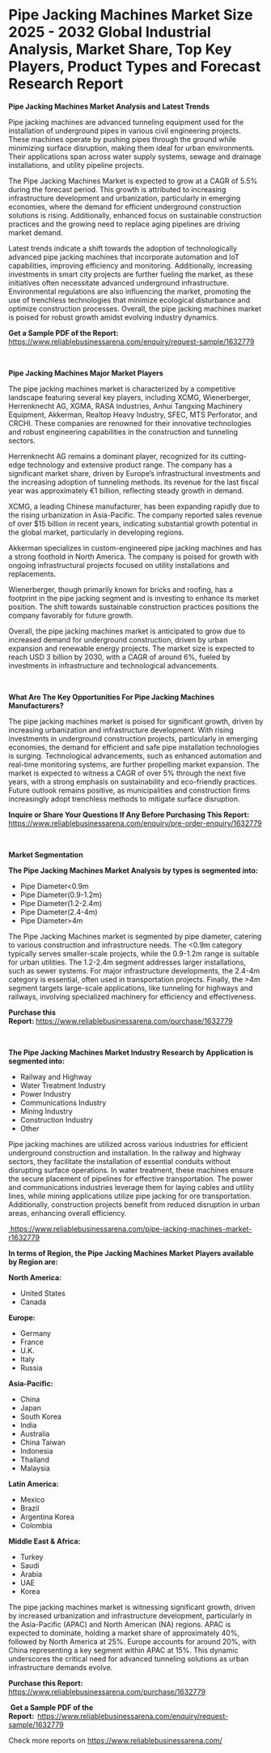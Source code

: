 <p><h1>Pipe Jacking Machines Market Size 2025 - 2032 Global Industrial Analysis, Market Share, Top Key Players, Product Types and Forecast Research Report</h1></p><p><strong>Pipe Jacking Machines Market Analysis and Latest Trends</strong></p>
<p><p>Pipe jacking machines are advanced tunneling equipment used for the installation of underground pipes in various civil engineering projects. These machines operate by pushing pipes through the ground while minimizing surface disruption, making them ideal for urban environments. Their applications span across water supply systems, sewage and drainage installations, and utility pipeline projects.</p><p>The Pipe Jacking Machines Market is expected to grow at a CAGR of 5.5% during the forecast period. This growth is attributed to increasing infrastructure development and urbanization, particularly in emerging economies, where the demand for efficient underground construction solutions is rising. Additionally, enhanced focus on sustainable construction practices and the growing need to replace aging pipelines are driving market demand.</p><p>Latest trends indicate a shift towards the adoption of technologically advanced pipe jacking machines that incorporate automation and IoT capabilities, improving efficiency and monitoring. Additionally, increasing investments in smart city projects are further fueling the market, as these initiatives often necessitate advanced underground infrastructure. Environmental regulations are also influencing the market, promoting the use of trenchless technologies that minimize ecological disturbance and optimize construction processes. Overall, the pipe jacking machines market is poised for robust growth amidst evolving industry dynamics.</p></p>
<p><strong>Get a Sample PDF of the Report:&nbsp;</strong> <a href="https://www.reliablebusinessarena.com/enquiry/request-sample/1632779?utm_campaign=2324&utm_medium=2&utm_source=Github&utm_content=ia&utm_term=21022025&utm_id=pipe-jacking-machines">https://www.reliablebusinessarena.com/enquiry/request-sample/1632779</a></p>
<p>&nbsp;</p>
<p><strong>Pipe Jacking Machines Major Market Players</strong></p>
<p><p>The pipe jacking machines market is characterized by a competitive landscape featuring several key players, including XCMG, Wienerberger, Herrenknecht AG, XGMA, RASA Industries, Anhui Tangxing Machinery Equipment, Akkerman, Realtop Heavy Industry, SFEC, MTS Perforator, and CRCHI. These companies are renowned for their innovative technologies and robust engineering capabilities in the construction and tunneling sectors.</p><p>Herrenknecht AG remains a dominant player, recognized for its cutting-edge technology and extensive product range. The company has a significant market share, driven by Europe’s infrastructural investments and the increasing adoption of tunneling methods. Its revenue for the last fiscal year was approximately €1 billion, reflecting steady growth in demand.</p><p>XCMG, a leading Chinese manufacturer, has been expanding rapidly due to the rising urbanization in Asia-Pacific. The company reported sales revenue of over $15 billion in recent years, indicating substantial growth potential in the global market, particularly in developing regions.</p><p>Akkerman specializes in custom-engineered pipe jacking machines and has a strong foothold in North America. The company is poised for growth with ongoing infrastructural projects focused on utility installations and replacements.</p><p>Wienerberger, though primarily known for bricks and roofing, has a footprint in the pipe jacking segment and is investing to enhance its market position. The shift towards sustainable construction practices positions the company favorably for future growth.</p><p>Overall, the pipe jacking machines market is anticipated to grow due to increased demand for underground construction, driven by urban expansion and renewable energy projects. The market size is expected to reach USD 3 billion by 2030, with a CAGR of around 6%, fueled by investments in infrastructure and technological advancements.</p></p>
<p>&nbsp;</p>
<p><strong>What Are The Key Opportunities For Pipe Jacking Machines Manufacturers?</strong></p>
<p><p>The pipe jacking machines market is poised for significant growth, driven by increasing urbanization and infrastructure development. With rising investments in underground construction projects, particularly in emerging economies, the demand for efficient and safe pipe installation technologies is surging. Technological advancements, such as enhanced automation and real-time monitoring systems, are further propelling market expansion. The market is expected to witness a CAGR of over 5% through the next five years, with a strong emphasis on sustainability and eco-friendly practices. Future outlook remains positive, as municipalities and construction firms increasingly adopt trenchless methods to mitigate surface disruption.</p></p>
<p><strong>Inquire or Share Your Questions If Any Before Purchasing This Report:</strong> <a href="https://www.reliablebusinessarena.com/enquiry/pre-order-enquiry/1632779?utm_campaign=2324&utm_medium=2&utm_source=Github&utm_content=ia&utm_term=21022025&utm_id=pipe-jacking-machines">https://www.reliablebusinessarena.com/enquiry/pre-order-enquiry/1632779</a></p>
<p>&nbsp;</p>
<p><strong>Market Segmentation</strong></p>
<p><strong>The Pipe Jacking Machines Market Analysis by types is segmented into:</strong></p>
<p><ul><li>Pipe Diameter<0.9m</li><li>Pipe Diameter(0.9-1.2m)</li><li>Pipe Diameter(1.2-2.4m)</li><li>Pipe Diameter(2.4-4m)</li><li>Pipe Diameter>4m</li></ul></p>
<p><p>The Pipe Jacking Machines market is segmented by pipe diameter, catering to various construction and infrastructure needs. The <0.9m category typically serves smaller-scale projects, while the 0.9-1.2m range is suitable for urban utilities. The 1.2-2.4m segment addresses larger installations, such as sewer systems. For major infrastructure developments, the 2.4-4m category is essential, often used in transportation projects. Finally, the >4m segment targets large-scale applications, like tunneling for highways and railways, involving specialized machinery for efficiency and effectiveness.</p></p>
<p><strong>Purchase this Report:&nbsp;</strong><a href="https://www.reliablebusinessarena.com/purchase/1632779?utm_campaign=2324&utm_medium=2&utm_source=Github&utm_content=ia&utm_term=21022025&utm_id=pipe-jacking-machines">https://www.reliablebusinessarena.com/purchase/1632779</a></p>
<p>&nbsp;</p>
<p><strong>The Pipe Jacking Machines Market Industry Research by Application is segmented into:</strong></p>
<p><ul><li>Railway and Highway</li><li>Water Treatment Industry</li><li>Power Industry</li><li>Communications Industry</li><li>Mining Industry</li><li>Construction Industry</li><li>Other</li></ul></p>
<p><p>Pipe jacking machines are utilized across various industries for efficient underground construction and installation. In the railway and highway sectors, they facilitate the installation of essential conduits without disrupting surface operations. In water treatment, these machines ensure the secure placement of pipelines for effective transportation. The power and communications industries leverage them for laying cables and utility lines, while mining applications utilize pipe jacking for ore transportation. Additionally, construction projects benefit from reduced disruption in urban areas, enhancing overall efficiency.</p></p>
<p><a href="https://www.reliablebusinessarena.com/pipe-jacking-machines-market-r1632779?utm_campaign=2324&utm_medium=2&utm_source=Github&utm_content=ia&utm_term=21022025&utm_id=pipe-jacking-machines">&nbsp;https://www.reliablebusinessarena.com/pipe-jacking-machines-market-r1632779</a></p>
<p><strong>In terms of Region, the Pipe Jacking Machines Market Players available by Region are:</strong></p>
<p>
    <p> <strong> North America: </strong>
        <ul>
            <li>United States</li>
            <li>Canada</li>
        </ul>
        </p> 
    <p> <strong> Europe: </strong>
        <ul>
            <li>Germany</li>
            <li>France</li>
            <li>U.K.</li>
            <li>Italy</li>
            <li>Russia</li>
        </ul>
        </p> 
    <p> <strong> Asia-Pacific: </strong>
        <ul>
            <li>China</li>
            <li>Japan</li>
            <li>South Korea</li>
            <li>India</li>
            <li>Australia</li>
            <li>China Taiwan</li>
            <li>Indonesia</li>
            <li>Thailand</li>
            <li>Malaysia</li>
        </ul>
        </p> 
    <p> <strong> Latin America: </strong>
        <ul>
            <li>Mexico</li>
            <li>Brazil</li>
            <li>Argentina Korea</li>
            <li>Colombia</li>
        </ul>
        </p> 
    <p> <strong> Middle East & Africa: </strong>
        <ul>
            <li>Turkey</li>
            <li>Saudi</li>
            <li>Arabia</li>
            <li>UAE</li>
            <li>Korea</li>
        </ul>
    </p>
    </p>
<p><p>The pipe jacking machines market is witnessing significant growth, driven by increased urbanization and infrastructure development, particularly in the Asia-Pacific (APAC) and North American (NA) regions. APAC is expected to dominate, holding a market share of approximately 40%, followed by North America at 25%. Europe accounts for around 20%, with China representing a key segment within APAC at 15%. This dynamic underscores the critical need for advanced tunneling solutions as urban infrastructure demands evolve.</p></p>
<p><strong>Purchase this Report: </strong><a href="https://www.reliablebusinessarena.com/purchase/1632779?utm_campaign=2324&utm_medium=2&utm_source=Github&utm_content=ia&utm_term=21022025&utm_id=pipe-jacking-machines">https://www.reliablebusinessarena.com/purchase/1632779</a></p>
<p>&nbsp;<strong>Get a Sample PDF of the Report:&nbsp;&nbsp;</strong><a href="https://www.reliablebusinessarena.com/enquiry/request-sample/1632779?utm_campaign=2324&utm_medium=2&utm_source=Github&utm_content=ia&utm_term=21022025&utm_id=pipe-jacking-machines">https://www.reliablebusinessarena.com/enquiry/request-sample/1632779</a></p>
<p><strong></strong></p>
<p>Check more reports on <a href="https://www.reliablebusinessarena.com/?utm_campaign=2324&utm_medium=2&utm_source=Github&utm_content=ia&utm_term=21022025&utm_id=pipe-jacking-machines">https://www.reliablebusinessarena.com/</a></p>